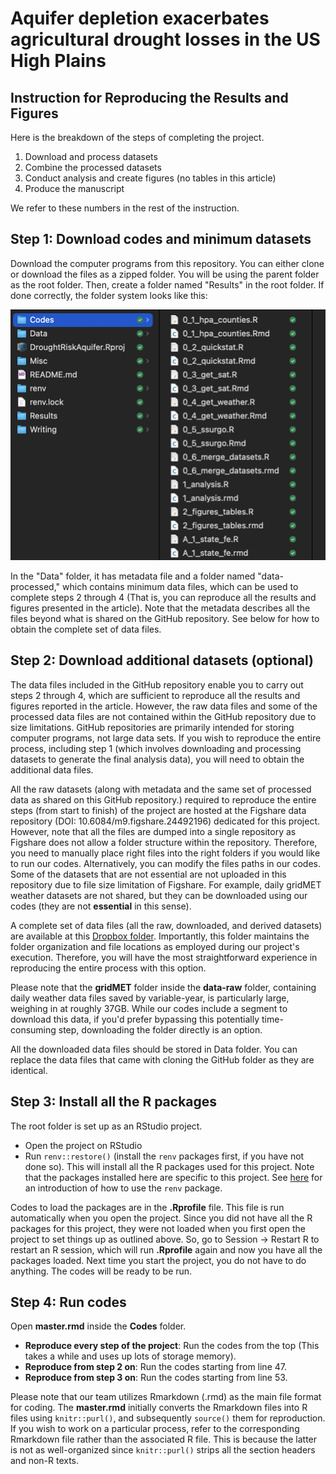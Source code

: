 # Aquifer depletion exacerbates agricultural drought losses in the US High Plains

## Instruction for Reproducing the Results and Figures

Here is the breakdown of the steps of completing the project.

1. Download and process datasets
2. Combine the processed datasets
3. Conduct analysis and create figures (no tables in this article)
4. Produce the manuscript

We refer to these numbers in the rest of the instruction.

## Step 1: Download codes and minimum datasets

Download the computer programs from this repository. You can either clone or download the files as a zipped folder. You will be using the parent folder as the root folder. Then, create a folder named "Results" in the root folder. If done correctly, the folder system looks like this:

![folder-structure](https://github.com/tmieno2/Drought-Production-Risk-Aquifer/blob/master/Misc/folder-structure-github.png)

In the "Data" folder, it has metadata file and a folder named "data-processed," which contains minimum data files, which can be used to complete steps 2 through 4 (That is, you can reproduce all the results and figures presented in the article). Note that the metadata describes all the files beyond what is shared on the GitHub repository. See below for how to obtain the complete set of data files.

## Step 2: Download additional datasets (optional)

The data files included in the GitHub repository enable you to carry out steps 2 through 4, which are sufficient to reproduce all the results and figures reported in the article. However, the raw data files and some of the processed data files are not contained within the GitHub repository due to size limitations. GitHub repositories are primarily intended for storing computer programs, not large data sets. If you wish to reproduce the entire process, including step 1 (which involves downloading and processing datasets to generate the final analysis data), you will need to obtain the additional data files.

All the raw datasets (along with metadata and the same set of processed data as shared on this GitHub repository.) required to reproduce the entire steps (from start to finish) of the project are hosted at the Figshare data repository (DOI: 10.6084/m9.figshare.24492196) dedicated for this project. However, note that all the files are dumped into a single repository as Figshare does not allow a folder structure within the repository. Therefore, you need to manually place right files into the right folders if you would like to run our codes. Alternatively, you can modify the files paths in our codes. Some of the datasets that are not essential are not uploaded in this repository due to file size limitation of Figshare. For example, daily gridMET weather datasets are not shared, but they can be downloaded using our codes (they are not **essential** in this sense).

A complete set of data files (all the raw, downloaded, and derived datasets) are available at this [Dropbox folder](https://www.dropbox.com/scl/fo/bghhwlidmi7wx1ok0az5n/h?rlkey=tgbix1hp7g9np9etlo1z3biyr&dl=0). Importantly, this folder maintains the folder organization and file locations as employed during our project's execution. Therefore, you will have the most straightforward experience in reproducing the entire process with this option.

Please note that the **gridMET** folder inside the **data-raw** folder, containing daily weather data files saved by variable-year, is particularly large, weighing in at roughly 37GB. While our codes include a segment to download this data, if you'd prefer bypassing this potentially time-consuming step, downloading the folder directly is an option.

All the downloaded data files should be stored in Data folder. You can replace the data files that came with cloning the GitHub folder as they are identical. 

## Step 3: Install all the R packages

The root folder is set up as an RStudio project. 

+ Open the project on RStudio
+ Run `renv::restore()` (install the `renv` packages first, if you have not done so). This will install all the R packages used for this project. Note that the packages installed here are specific to this project. See [here](https://rstudio.github.io/renv/articles/renv.html) for an introduction of how to use the `renv` package.

Codes to load the packages are in the **.Rprofile** file. This file is run automatically when you open the project. Since you did not have all the R packages for this project, they were not loaded when you first open the project to set things up as outlined above. So, go to Session -> Restart R to restart an R session, which will run **.Rprofile** again and now you have all the packages loaded. Next time you start the project, you do not have to do anything. The codes will be ready to be run.

## Step 4: Run codes

Open **master.rmd** inside the **Codes** folder.

+ **Reproduce every step of the project**: Run the codes from the top (This takes a while and uses up lots of storage memory). 
+ **Reproduce from step 2 on**: Run the codes starting from line 47.
+ **Reproduce from step 3 on**: Run the codes starting from line 53.

Please note that our team utilizes Rmarkdown (.rmd) as the main file format for coding. The **master.rmd** initially converts the Rmarkdown files into R files using `knitr::purl()`, and subsequently `source()` them for reproduction. If you wish to work on a particular process, refer to the corresponding Rmarkdown file rather than the associated R file. This is because the latter is not as well-organized since `knitr::purl()` strips all the section headers and non-R texts.

